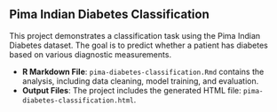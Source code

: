 ## Pima Indian Diabetes Classification
This project demonstrates a classification task using the Pima Indian Diabetes dataset. The goal is to predict whether a patient has diabetes based on various diagnostic measurements.

- **R Markdown File**: `pima-diabetes-classification.Rmd` contains the analysis, including data cleaning, model training, and evaluation.
- **Output Files**: The project includes the generated HTML file: `pima-diabetes-classification.html`.
